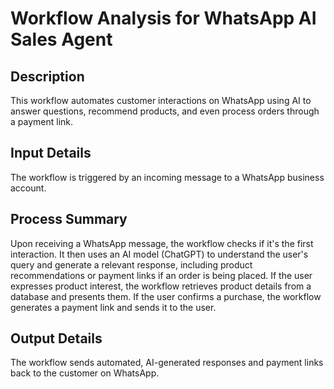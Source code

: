 # Workflow Analysis for WhatsApp AI Sales Agent

## Description
This workflow automates customer interactions on WhatsApp using AI to answer questions, recommend products, and even process orders through a payment link.

## Input Details
The workflow is triggered by an incoming message to a WhatsApp business account.

## Process Summary
Upon receiving a WhatsApp message, the workflow checks if it's the first interaction. It then uses an AI model (ChatGPT) to understand the user's query and generate a relevant response, including product recommendations or payment links if an order is being placed. If the user expresses product interest, the workflow retrieves product details from a database and presents them. If the user confirms a purchase, the workflow generates a payment link and sends it to the user.

## Output Details
The workflow sends automated, AI-generated responses and payment links back to the customer on WhatsApp.
